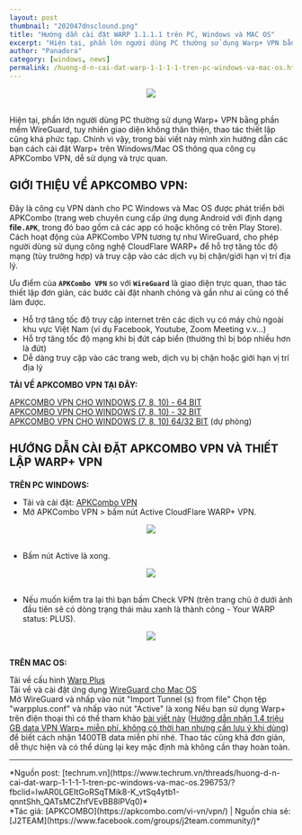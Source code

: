 ```yaml
---
layout: post
thumbnail: "202047dnsclound.png"
title: "Hướng dẫn cài đặt WARP 1.1.1.1 trên PC, Windows và MAC OS"
excerpt: "Hiện tại, phần lớn người dùng PC thường sử dụng Warp+ VPN bằng phần mềm WireGuard, tuy nhiên giao diện không thân thiện, thao tác thiết lập cũng khá phức tạp"
author: "Panadora"
category: [windows, news]
permalink: /huong-d-n-cai-dat-warp-1-1-1-1-tren-pc-windows-va-mac-os.html
---
```


<center><img class="img-thumbnail" src="https://tamnhin.net.vn/stores/news_dataimages/ctv3/042018/02/11/2448_dns_tang_toc_internet_anh_dong_1.gif"></center><br>

Hiện tại, phần lớn người dùng PC thường sử dụng Warp+ VPN bằng phần mềm WireGuard, tuy nhiên giao diện không thân thiện, thao tác thiết lập cũng khá phức tạp. Chính vì vậy, trong bài viết này mình xin hướng dẫn các bạn cách cài đặt Warp+ trên Windows/Mac OS thông qua công cụ APKCombo VPN, dễ sử dụng và trực quan.

<h3 style="font-size: 20px;">GIỚI THIỆU VỀ APKCOMBO VPN:</h3>

Đây là công cụ VPN dành cho PC Windows và Mac OS được phát triển bởi APKCombo (trang web chuyên cung cấp ứng dụng Android với định dạng **file`.APK`**, trong đó bao gồm cả các app có hoặc không có trên Play Store). Cách hoạt động của APKCombo VPN tương tự như WireGuard, cho phép người dùng sử dụng công nghệ CloudFlare WARP+ để hỗ trợ tăng tốc độ mạng (tùy trường hợp) và truy cập vào các dịch vụ bị chặn/giới hạn vị trí địa lý.


Ưu điểm của **`APKCombo VPN`** so với **`WireGuard`** là giao diện trực quan, thao tác thiết lập đơn giản, các bước cài đặt nhanh chóng và gần như ai cũng có thể làm được.

- Hỗ trợ tăng tốc độ truy cập internet trên các dịch vụ có máy chủ ngoài khu vực Việt Nam (ví dụ Facebook, Youtube, Zoom Meeting v.v...)
- Hỗ trợ tăng tốc độ mạng khi bị đứt cáp biển (thường thì bị bóp nhiều hơn là đứt)
- Dễ dàng truy cập vào các trang web, dịch vụ bị chặn hoặc giới hạn vị trí địa lý

**TẢI VỀ APKCOMBO VPN TẠI ĐÂY:**

[APKCOMBO VPN CHO WINDOWS (7, 8, 10) - 64 BIT](https://github.com/apkcombo/apkcombo-vpn/raw/master/apkcombovpn-0.1.0.msi)<br>
[APKCOMBO VPN CHO WINDOWS (7, 8, 10) - 32 BIT](https://github.com/apkcombo/apkcombo-vpn/raw/master/apkcombovpn-x86-0.1.0.msi)<br>
[APKCOMBO VPN CHO WINDOWS (7, 8, 10) 64/32 BIT](https://drive.google.com/drive/folders/1FUdAjrhpCF6jdzfridQpCR5vXWegiEdO) (dự phòng)

<h3 style="font-size: 20px;">HƯỚNG DẪN CÀI ĐẶT APKCOMBO VPN VÀ THIẾT LẬP WARP+ VPN</h3>

**TRÊN PC WINDOWS:**

- Tải và cài đặt: [APKCombo VPN](https://apkcombo.com/vi-vn/vpn/)
- Mở APKCombo VPN > bấm nút Active CloudFlare WARP+ VPN.

<center><img class="img-thumbnail" src="https://photo.techrum.vn/images/2020/04/06/4SCYMu.jpg"></center><br>

- Bấm nút Active là xong.

<center><img class="img-thumbnail" src="https://photo.techrum.vn/images/2020/04/06/4SCjTe.jpg"></center><br>

- Nếu muốn kiểm tra lại thì bạn bấm Check VPN (trên trang chủ ở dưới ảnh đầu tiên sẽ có dòng trạng thái màu xanh là thành công - Your WARP status: PLUS).

<center><img class="img-thumbnail" src="https://photo.techrum.vn/images/2020/04/06/4SCXJY.jpg"></center><br>

**TRÊN MAC OS:**

Tải về cấu hình [Warp Plus](https://warp.apkcombo.com/warpplus.conf)<br>
Tải về và cài đặt ứng dụng [WireGuard cho Mac OS](https://apps.apple.com/app/id1451685025)<br>
Mở WireGuard và nhấp vào nút "Import Tunnel (s) from file"
Chọn tệp "warpplus.conf" và nhấp vào nút "Active" là xong
Nếu bạn sử dụng Warp+ trên điện thoại thì có thể tham khảo [bài viết này](https://www.techrum.vn/threads/huong-d-n-nh-n-1-4-tri-u-gb-data-vpn-warp-mi-n-phi-khong-co-thoi-han-nhung-c-n-luu-y-khi-dung.296546/) ([Hướng dẫn nhận 1.4 triệu GB data VPN Warp+ miễn phí, không có thời hạn nhưng cần lưu ý khi dùng](https://www.techrum.vn/threads/huong-d-n-nh-n-1-4-tri-u-gb-data-vpn-warp-mi-n-phi-khong-co-thoi-han-nhung-c-n-luu-y-khi-dung.296546/)) để biết cách nhận 1400TB data miễn phí nhé. Thao tác cũng khá đơn giản, dễ thực hiện và có thể dùng lại key mặc định mà không cần thay hoàn toàn.<br>
 <hr>
*Nguồn post: [techrum.vn](https://www.techrum.vn/threads/huong-d-n-cai-dat-warp-1-1-1-1-tren-pc-windows-va-mac-os.296753/?fbclid=IwAR0LGEItGoRSqTMik8-K_vtSq4ytb1-qnntShh_QATsMCZhfVEvBB8lPVq0)*<br>
*Tác giả: [APKCOMBO](https://apkcombo.com/vi-vn/vpn/) | Nguồn chia sẻ: [J2TEAM](https://www.facebook.com/groups/j2team.community/)*